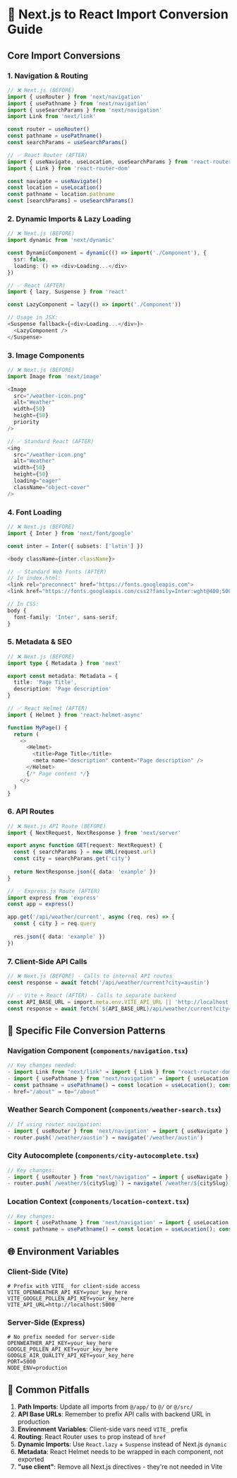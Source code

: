 # 🔄 Next.js to React Import Conversion Guide

## Core Import Conversions

### 1. Navigation & Routing

```typescript
// ❌ Next.js (BEFORE)
import { useRouter } from 'next/navigation'
import { usePathname } from 'next/navigation'
import { useSearchParams } from 'next/navigation'
import Link from 'next/link'

const router = useRouter()
const pathname = usePathname()
const searchParams = useSearchParams()

// ✅ React Router (AFTER)
import { useNavigate, useLocation, useSearchParams } from 'react-router-dom'
import { Link } from 'react-router-dom'

const navigate = useNavigate()
const location = useLocation()
const pathname = location.pathname
const [searchParams] = useSearchParams()
```

### 2. Dynamic Imports & Lazy Loading

```typescript
// ❌ Next.js (BEFORE)
import dynamic from 'next/dynamic'

const DynamicComponent = dynamic(() => import('./Component'), {
  ssr: false,
  loading: () => <div>Loading...</div>
})

// ✅ React (AFTER)
import { lazy, Suspense } from 'react'

const LazyComponent = lazy(() => import('./Component'))

// Usage in JSX:
<Suspense fallback={<div>Loading...</div>}>
  <LazyComponent />
</Suspense>
```

### 3. Image Components

```typescript
// ❌ Next.js (BEFORE)
import Image from 'next/image'

<Image
  src="/weather-icon.png"
  alt="Weather"
  width={50}
  height={50}
  priority
/>

// ✅ Standard React (AFTER)
<img
  src="/weather-icon.png"
  alt="Weather"
  width={50}
  height={50}
  loading="eager"
  className="object-cover"
/>
```

### 4. Font Loading

```typescript
// ❌ Next.js (BEFORE)
import { Inter } from 'next/font/google'

const inter = Inter({ subsets: ['latin'] })

<body className={inter.className}>

// ✅ Standard Web Fonts (AFTER)
// In index.html:
<link rel="preconnect" href="https://fonts.googleapis.com">
<link href="https://fonts.googleapis.com/css2?family=Inter:wght@400;500;600;700&display=swap" rel="stylesheet">

// In CSS:
body {
  font-family: 'Inter', sans-serif;
}
```

### 5. Metadata & SEO

```typescript
// ❌ Next.js (BEFORE)
import type { Metadata } from 'next'

export const metadata: Metadata = {
  title: 'Page Title',
  description: 'Page description'
}

// ✅ React Helmet (AFTER)
import { Helmet } from 'react-helmet-async'

function MyPage() {
  return (
    <>
      <Helmet>
        <title>Page Title</title>
        <meta name="description" content="Page description" />
      </Helmet>
      {/* Page content */}
    </>
  )
}
```

### 6. API Routes

```typescript
// ❌ Next.js API Route (BEFORE)
import { NextRequest, NextResponse } from 'next/server'

export async function GET(request: NextRequest) {
  const { searchParams } = new URL(request.url)
  const city = searchParams.get('city')
  
  return NextResponse.json({ data: 'example' })
}

// ✅ Express.js Route (AFTER)
import express from 'express'
const app = express()

app.get('/api/weather/current', async (req, res) => {
  const { city } = req.query
  
  res.json({ data: 'example' })
})
```

### 7. Client-Side API Calls

```typescript
// ❌ Next.js (BEFORE) - Calls to internal API routes
const response = await fetch('/api/weather/current?city=austin')

// ✅ Vite + React (AFTER) - Calls to separate backend
const API_BASE_URL = import.meta.env.VITE_API_URL || 'http://localhost:5000'
const response = await fetch(`${API_BASE_URL}/api/weather/current?city=austin`)
```

## 🔧 Specific File Conversion Patterns

### Navigation Component (`components/navigation.tsx`)

```typescript
// Key changes needed:
- import Link from "next/link" → import { Link } from "react-router-dom"
- import { usePathname } from "next/navigation" → import { useLocation } from "react-router-dom"
- const pathname = usePathname() → const location = useLocation(); const pathname = location.pathname
- href="/about" → to="/about"
```

### Weather Search Component (`components/weather-search.tsx`)

```typescript
// If using router navigation:
- import { useRouter } from 'next/navigation' → import { useNavigate } from 'react-router-dom'
- router.push('/weather/austin') → navigate('/weather/austin')
```

### City Autocomplete (`components/city-autocomplete.tsx`)

```typescript
// Key changes:
- import { useRouter } from "next/navigation" → import { useNavigate } from "react-router-dom"
- router.push(`/weather/${citySlug}`) → navigate(`/weather/${citySlug}`)
```

### Location Context (`components/location-context.tsx`)

```typescript
// Key changes:
- import { usePathname } from 'next/navigation' → import { useLocation } from 'react-router-dom'
- const pathname = usePathname() → const location = useLocation(); const pathname = location.pathname
```

## 🌐 Environment Variables

### Client-Side (Vite)
```env
# Prefix with VITE_ for client-side access
VITE_OPENWEATHER_API_KEY=your_key_here
VITE_GOOGLE_POLLEN_API_KEY=your_key_here
VITE_API_URL=http://localhost:5000
```

### Server-Side (Express)
```env
# No prefix needed for server-side
OPENWEATHER_API_KEY=your_key_here
GOOGLE_POLLEN_API_KEY=your_key_here
GOOGLE_AIR_QUALITY_API_KEY=your_key_here
PORT=5000
NODE_ENV=production
```

## 🚨 Common Pitfalls

1. **Path Imports**: Update all imports from `@/app/` to `@/` or `@/src/`
2. **API Base URLs**: Remember to prefix API calls with backend URL in production
3. **Environment Variables**: Client-side vars need `VITE_` prefix
4. **Routing**: React Router uses `to` prop instead of `href`
5. **Dynamic Imports**: Use `React.lazy` + `Suspense` instead of Next.js `dynamic`
6. **Metadata**: React Helmet needs to be wrapped in each component, not exported
7. **"use client"**: Remove all Next.js directives - they're not needed in Vite